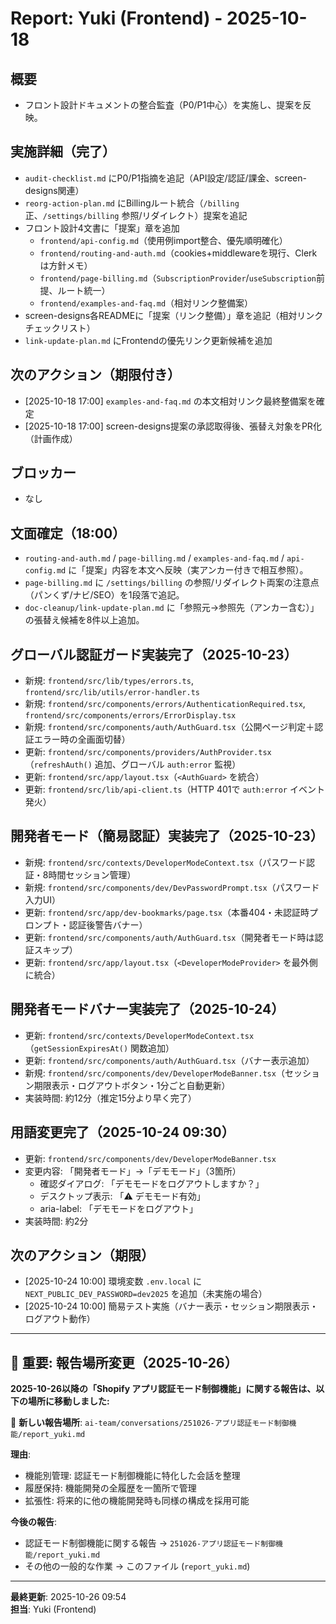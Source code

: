 # Report: Yuki (Frontend) - 2025-10-18

## 概要
- フロント設計ドキュメントの整合監査（P0/P1中心）を実施し、提案を反映。

## 実施詳細（完了）
- `audit-checklist.md` にP0/P1指摘を追記（API設定/認証/課金、screen-designs関連）
- `reorg-action-plan.md` にBillingルート統合（`/billing` 正、`/settings/billing` 参照/リダイレクト）提案を追記
- フロント設計4文書に「提案」章を追加
  - `frontend/api-config.md`（使用例import整合、優先順明確化）
  - `frontend/routing-and-auth.md`（cookies+middlewareを現行、Clerkは方針メモ）
  - `frontend/page-billing.md`（`SubscriptionProvider`/`useSubscription`前提、ルート統一）
  - `frontend/examples-and-faq.md`（相対リンク整備案）
- screen-designs各READMEに「提案（リンク整備）」章を追記（相対リンクチェックリスト）
- `link-update-plan.md` にFrontendの優先リンク更新候補を追加

## 次のアクション（期限付き）
- [2025-10-18 17:00] `examples-and-faq.md` の本文相対リンク最終整備案を確定
- [2025-10-18 17:00] screen-designs提案の承認取得後、張替え対象をPR化（計画作成）

## ブロッカー
- なし

## 文面確定（18:00）
- `routing-and-auth.md` / `page-billing.md` / `examples-and-faq.md` / `api-config.md` に「提案」内容を本文へ反映（実アンカー付きで相互参照）。
- `page-billing.md` に `/settings/billing` の参照/リダイレクト両案の注意点（パンくず/ナビ/SEO）を1段落で追記。
- `doc-cleanup/link-update-plan.md` に「参照元→参照先（アンカー含む）」の張替え候補を8件以上追加。

## グローバル認証ガード実装完了（2025-10-23）
- 新規: `frontend/src/lib/types/errors.ts`, `frontend/src/lib/utils/error-handler.ts`
- 新規: `frontend/src/components/errors/AuthenticationRequired.tsx`, `frontend/src/components/errors/ErrorDisplay.tsx`
- 新規: `frontend/src/components/auth/AuthGuard.tsx`（公開ページ判定＋認証エラー時の全画面切替）
- 更新: `frontend/src/components/providers/AuthProvider.tsx`（`refreshAuth()` 追加、グローバル `auth:error` 監視）
- 更新: `frontend/src/app/layout.tsx`（`<AuthGuard>` を統合）
- 更新: `frontend/src/lib/api-client.ts`（HTTP 401で `auth:error` イベント発火）

## 開発者モード（簡易認証）実装完了（2025-10-23）
- 新規: `frontend/src/contexts/DeveloperModeContext.tsx`（パスワード認証・8時間セッション管理）
- 新規: `frontend/src/components/dev/DevPasswordPrompt.tsx`（パスワード入力UI）
- 更新: `frontend/src/app/dev-bookmarks/page.tsx`（本番404・未認証時プロンプト・認証後警告バナー）
- 更新: `frontend/src/components/auth/AuthGuard.tsx`（開発者モード時は認証スキップ）
- 更新: `frontend/src/app/layout.tsx`（`<DeveloperModeProvider>` を最外側に統合）

## 開発者モードバナー実装完了（2025-10-24）
- 更新: `frontend/src/contexts/DeveloperModeContext.tsx`（`getSessionExpiresAt()` 関数追加）
- 更新: `frontend/src/components/auth/AuthGuard.tsx`（バナー表示追加）
- 新規: `frontend/src/components/dev/DeveloperModeBanner.tsx`（セッション期限表示・ログアウトボタン・1分ごと自動更新）
- 実装時間: 約12分（推定15分より早く完了）

## 用語変更完了（2025-10-24 09:30）
- 更新: `frontend/src/components/dev/DeveloperModeBanner.tsx`
- 変更内容: 「開発者モード」→「デモモード」（3箇所）
  - 確認ダイアログ: 「デモモードをログアウトしますか？」
  - デスクトップ表示: 「⚠️ デモモード有効」
  - aria-label: 「デモモードをログアウト」
- 実装時間: 約2分

## 次のアクション（期限）
- [2025-10-24 10:00] 環境変数 `.env.local` に `NEXT_PUBLIC_DEV_PASSWORD=dev2025` を追加（未実施の場合）
- [2025-10-24 10:00] 簡易テスト実施（バナー表示・セッション期限表示・ログアウト動作）

---

## 📢 重要: 報告場所変更（2025-10-26）

**2025-10-26以降の「Shopify アプリ認証モード制御機能」に関する報告は、以下の場所に移動しました:**

📁 **新しい報告場所**: `ai-team/conversations/251026-アプリ認証モード制御機能/report_yuki.md`

**理由**:
- 機能別管理: 認証モード制御機能に特化した会話を整理
- 履歴保持: 機能開発の全履歴を一箇所で管理
- 拡張性: 将来的に他の機能開発時も同様の構成を採用可能

**今後の報告**:
- 認証モード制御機能に関する報告 → `251026-アプリ認証モード制御機能/report_yuki.md`
- その他の一般的な作業 → このファイル (`report_yuki.md`)

---

**最終更新**: 2025-10-26 09:54  
**担当**: Yuki (Frontend)